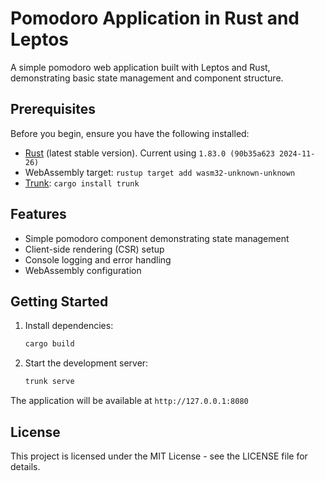 # Pomodoro Application in Rust and Leptos

A simple pomodoro web application built with Leptos and Rust, demonstrating basic state management and component
structure.

## Prerequisites

Before you begin, ensure you have the following installed:

- [Rust](https://www.rust-lang.org/tools/install) (latest stable version). Current using `1.83.0 (90b35a623 2024-11-26)`
- WebAssembly target: `rustup target add wasm32-unknown-unknown`
- [Trunk](https://trunkrs.dev/): `cargo install trunk`

## Features

- Simple pomodoro component demonstrating state management
- Client-side rendering (CSR) setup
- Console logging and error handling
- WebAssembly configuration

## Getting Started

1. Install dependencies:

   ```bash
   cargo build
   ```

2. Start the development server:

   ```bash
   trunk serve
   ```

The application will be available at `http://127.0.0.1:8080`

## License

This project is licensed under the MIT License - see the LICENSE file for details.


